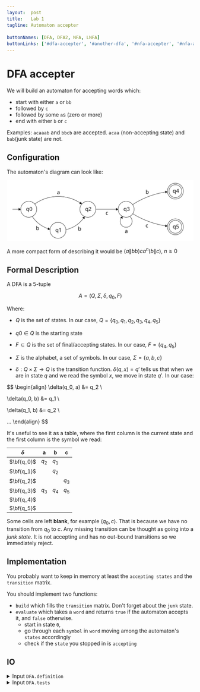 ```yaml
---
layout:  post
title:   Lab 1
tagline: Automaton accepter

buttonNames: [DFA, DFA2, NFA, LNFA]
buttonLinks: ['#dfa-accepter', '#another-dfa', '#nfa-accepter', '#nfa-accepter-1']
---
```


# DFA accepter

We will build an automaton for accepting words which:

- start with either `a` or `bb`
- followed by `c`
- followed by some `a`s (zero or more)
- end with either `b` or `c`

Examples: `acaaab` and `bbcb` are accepted. `acaa` (non-accepting state) and `bab`(junk state) are not.

## Configuration

The automaton's diagram can look like:

![DFA](assets/dfa.svg)

A more compact form of describing it would be $(a\|bb)ca^n(b\|c), \ n \ge 0$

## Formal Description

A DFA is a 5-tuple


$$
A = (Q, \Sigma, \delta, q_0, F)
$$


Where:

- $Q$ is the set of states. In our case, $Q = \lbrace q_0, q_1, q_2, q_3, q_4, q_5 \rbrace$

- $q0 \in Q$ is the starting state

- $F \subset Q$ is the set of final/accepting states. In our case, $F = \lbrace q_4, q_5 \rbrace$

- $\Sigma$ is the alphabet, a set of symbols. In our case, $\Sigma = \lbrace a, b, c \rbrace$

- $\delta:Q \times \Sigma \rightarrow Q$ is the transition function. $\delta(q, x)=q'$ tells us that when we are in state $q$ and we read the symbol $x$, we move in state $q'$. In our case:


$$
\begin{align}
\delta(q_0, a) &= q_2 \\

\delta(q_0, b) &= q_1 \\

\delta(q_1, b) &= q_2 \\

...
\end{align}
$$

It's useful to see it as a table, where the first column is the current state and the first column is the symbol we read:

| $\delta$   | **a** | **b** | **c** |
| ---------- | :---: | :---: | :---: |
| $\bf{q_0}$ | $q_2$ | $q_1$ |       |
| $\bf{q_1}$ |       | $q_2$ |       |
| $\bf{q_2}$ |       |       | $q_3$ |
| $\bf{q_3}$ | $q_3$ | $q_4$ | $q_5$ |
| $\bf{q_4}$ |       |       |       |
| $\bf{q_5}$ |       |       |       |

Some cells are left **blank**, for example $(q_0, c)$. That is because we have no transition from $q_0$ to $c$. Any missing transition can be thought as going into a *junk state*. It is not accepting and has no out-bound transitions so we immediately reject.



## Implementation

You probably want to keep in memory at least the `accepting states` and the `transition` matrix.

You should implement two functions:

- `build` which fills the `transition` matrix. Don't forget about the `junk` state.
- `evaluate` which takes a `word` and returns `true` if the automaton accepts it, and `false` otherwise.
  - start in state `0`,
  - go through each `symbol` in  `word` moving among the automaton's `states` accordingly
  - check if the `state` you stopped in is `accepting`




## IO

<details markdown="1"><summary>Input <code>DFA.definition</code></summary>

```
4 5
0 a 2
0 b 1
1 b 2
2 c 3
3 a 3
3 b 4
3 c 5
```

The first line lists the `accepting states`. In our case, `4` and `5` . Each subsequent line corresponds to one cell in the `transition` matrix. Eg: `0 a 2` for $\delta(q_0, a)=q_2$.

</details>



<details markdown="1"><summary>Input <code>DFA.tests</code></summary>

<section class="side-by-side">
<div class="half" markdown="1">
```
acaaab
bbcb

acaa
bab
```
</div>
<div class="half" markdown="1">
```
1
1

0
0
```
</div>
</section>

Each line contains one `word` to test your automaton on and its expected output (`1` for accept, `0` for reject).

</details>

# Another DFA

DFA accepting an even number of `a`s:

$$
a^{2n}, n\ge0
$$

Examples: `aa`, `aaaa`, `λ` (the empty word) are accepted. `a`, `aaa` are rejected.

![DFA_even](assets/dfa_even.svg)


Matrix:

| $\delta$   | **a** |
| ---------- | :---: |
| $\bf{q_0}$ | $q_1$ |
| $\bf{q_1}$ | $q_0$ |

## IO

<details markdown="1"><summary>Input <code>DFA2.definition</code></summary>

```
0
0 a 1
1 a 0
```

Same format as above.

</details>



<details markdown="1"><summary>Input <code>DFA2.tests</code></summary>
<section class="side-by-side">
<div class="half" markdown="1">
```
aa
aaaa
_

a
aaa
```
</div>
<div class="half" markdown="1">
```
1
1
1

0
0
```
</div>
</section>

Same format as above, `_` stands for `λ`.

</details>

# NFA accepter

The first automaton becomes non-deterministic if we add the transition $\delta(q_1, b)=q_5$. That means we can go from `q1` with `b` in either `q3` **or** `q5`.

This makes the automaton accept the word `bb`.

## Implementation

- A cell in the transition matrix $\delta$ will not be a single state $q2$, it will be a *set* of states $\{ q_3, q_5 \}$.
- The `current_state` will no longer be a single state, it will be a *set* of states. When consuming a symbol `x`, move *each* of the current state $q$ to where $\delta(q, x)$ points (it is a list as well).




## IO

<details markdown="1"><summary>Input <code>NFA.definition</code></summary>

```
4 5
0 a 2
0 b 1
1 b 2
1 b 5
2 c 3
3 a 3
3 b 4
3 c 5
```

Same format as above.

</details>



<details markdown="1"><summary>Input <code>NFA.tests</code></summary>
<section class="side-by-side">
<div class="half" markdown="1">
```
acaaab
bbcb
bb

acaa
bab
```
</div>
<div class="half" markdown="1">
```
1
1
1

0
0
```
</div>
</section>

Same format as above.

</details>

# λ-NFA accepter

The first automaton becomes a λ-NFA if we add the transition $\delta(q_2, \lambda)=q_4$. That means we can go from `q2` with `λ` (consuming no additional symbol from the word) in `q4`.

This makes the automaton accept the word `a` ($q_0 \rightarrow q_2 \rightarrow q_4$).

## Implementation

- The transition matrix $\delta$ can be extended with an additional column $\lambda$.
- When consuming a symbol `x`, from the current state $q$, also consider states $s$  reachable by $\lambda$ ($\delta(q, \lambda) = s$)
- Treat the situation when $\delta(q, \lambda)=s$ and $\delta(s, \lambda)=r$. That means $r$ is **also** λ-reachable from $q$.



## IO

<details markdown="1"><summary>Input <code>LNFA.definition</code></summary>

```
4 5
0 a 2
0 b 1
1 b 2
2 c 3
2 _ 4
3 a 3
3 b 4
3 c 5
```

Same format as above.

</details>



<details markdown="1"><summary>Input <code>LNFA.tests</code></summary>
<section class="side-by-side">
<div class="half" markdown="1">
```
acaaab
bbcb
a

acaa
bab
```
</div>
<div class="half" markdown="1">
```
1
1
1

0
0
```
</div>
</section>

Same format as above.

</details>
